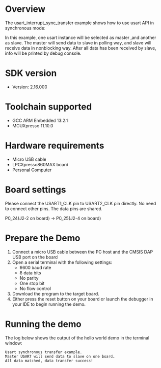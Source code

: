 Overview
========
The usart_interrupt_sync_transfer example shows how to use usart API in synchronous mode:

In this example, one usart instance will be selected as master ,and another as slave. The master 
will send data to slave in polling way, and slave will receive data in nonblocking way.
After all data has been received by slave, info will be printed by debug console.

SDK version
===========
- Version: 2.16.000

Toolchain supported
===================
- GCC ARM Embedded  13.2.1
- MCUXpresso  11.10.0

Hardware requirements
=====================
- Micro USB cable
- LPCXpresso860MAX board
- Personal Computer

Board settings
==============
Please connect the USART1_CLK pin to USART2_CLK pin directly.
No need to connect other pins. The data pins are shared.

P0_24(J2-2 on board) -> P0_25(J2-4 on board)

Prepare the Demo
================
1.  Connect a micro USB cable between the PC host and the CMSIS DAP USB port on the board
2.  Open a serial terminal with the following settings:
    - 9600 baud rate
    - 8 data bits
    - No parity
    - One stop bit
    - No flow control
3.  Download the program to the target board.
4.  Either press the reset button on your board or launch the debugger in your IDE to begin running the demo.

Running the demo
================
The log below shows the output of the hello world demo in the terminal window:
~~~~~~~~~~~~~~~~~~~~~~~~~~~~~~~~~~~
Usart synchronous transfer example.
Master USART will send data to slave on one board.
All data matched, data transfer success!

~~~~~~~~~~~~~~~~~~~~~~~~~~~~~~~~~~~
